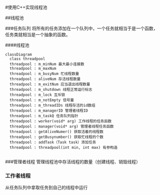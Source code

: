 #使用C++实现线程池

##线程池

###任务队列
将所有的任务添加在一个队列中，一个任务就相当于是一个函数，任务类就相当是一个抽象的函数。

####线程池

```mermaid
classDiagram
  class threadpool
  threadpool : m_minNum 最大最小连接数
  threadpool : m_maxNum
  threadpool : m_busyNum 忙线程数量
  threadpool : aliveNum 存活线程数量
  threadpool : m_exitNum 应当退出线程数量
  threadpool : m_shutdown 线程正常运行标志
  threadpool : m_lock 互斥锁
  threadpool : m_notEmpty 信号量
  threadpool : m_threadIDs 线程存活的id数组
  threadpool : m_managerID 管理者线程ID
  threadpool : m_taskQ 任务队列指针
  threadpool : worker(void* arg) 工作线程的任务函数
  threadpool : manager(void* arg) 管理者线程任务函数
  threadpool : getAliveNumer() 获取活着的线程数
  threadpool : getBusynumber() 获取忙线程的个数
  threadpool : addTask（Task task）添加任务
  threadpool : threadpool(int min, int max) 有参构造 
  
```

###管理者线程 
管理线程池中存活线程的数量（创建线程、销毁线程）

### 工作者线程
从任务队列中拿取任务到自己的线程中运行

